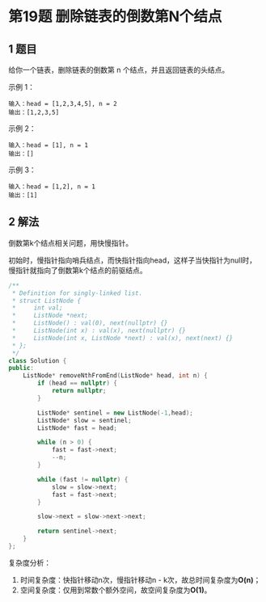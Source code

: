 # 第19题 删除链表的倒数第N个结点

## 1 题目

给你一个链表，删除链表的倒数第 n 个结点，并且返回链表的头结点。

示例 1：

```
输入：head = [1,2,3,4,5], n = 2
输出：[1,2,3,5]
```

示例 2：

```
输入：head = [1], n = 1
输出：[]
```

示例 3：

```
输入：head = [1,2], n = 1
输出：[1]
```

## 2 解法

倒数第k个结点相关问题，用快慢指针。

初始时，慢指针指向哨兵结点，而快指针指向head，这样子当快指针为null时，慢指针就指向了倒数第k个结点的前驱结点。

```c++
/**
 * Definition for singly-linked list.
 * struct ListNode {
 *     int val;
 *     ListNode *next;
 *     ListNode() : val(0), next(nullptr) {}
 *     ListNode(int x) : val(x), next(nullptr) {}
 *     ListNode(int x, ListNode *next) : val(x), next(next) {}
 * };
 */
class Solution {
public:
    ListNode* removeNthFromEnd(ListNode* head, int n) {
        if (head == nullptr) {
            return nullptr;
        }

        ListNode* sentinel = new ListNode(-1,head);
        ListNode* slow = sentinel;
        ListNode* fast = head;

        while (n > 0) {
            fast = fast->next;
            --n;
        }

        while (fast != nullptr) {
            slow = slow->next;
            fast = fast->next;
        }

        slow->next = slow->next->next;

        return sentinel->next;
    }
};
```

复杂度分析：

1. 时间复杂度：快指针移动n次，慢指针移动n - k次，故总时间复杂度为**O(n)**；
2. 空间复杂度：仅用到常数个额外空间，故空间复杂度为**O(1)**。

